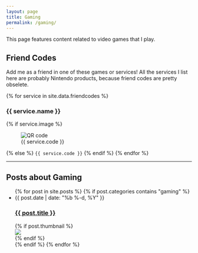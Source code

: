 ```yaml
---
layout: page
title: Gaming
permalink: /gaming/
---
```


This page features content related to video games that I play.

## Friend Codes

Add me as a friend in one of these games or services! All the services I list here are probably Nintendo products, because friend codes are pretty obselete.

{% for service in site.data.friendcodes %}
<h3>{{ service.name }}</h3>
{% if service.image %}
<figure class="image">
    <img src="{{ service.image }}" alt="QR code">
    <figcaption>{{ service.code }}</figcaption>
</figure>
{% else %}
<code>{{ service.code }}</code>
{% endif %}
{% endfor %}

---

## Posts about Gaming

<ul class="post-list w3-ul w3-card-4">
{% for post in site.posts %}
{% if post.categories contains "gaming" %}
<li class="w3-bar">
    <div class="w3-bar-item">
        <span class="post-meta">{{ post.date | date: "%b %-d, %Y" }}</span>
    </div>
    <div class="w3-bar-item">
        <h3 class="post-link">
            <a href="{{ post.url | prepend: site.baseurl }}">{{ post.title }}</a>
        </h3>
    </div>
    {% if post.thumbnail %}
    <div class="w3-bar-item">
        <img src="{{ post.thumbnail }}" class="post-thumbnail">
    </div>
    {% endif %}
</li>
{% endif %}
{% endfor %}
</ul>
